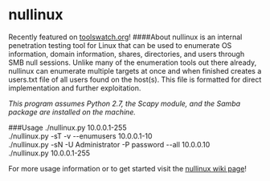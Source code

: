 # nullinux
Recently featured on [toolswatch.org](http://www.toolswatch.org/2016/11/nullinux-v3-5-null-session-tool/)!
####About
nullinux is an internal penetration testing tool for Linux that can be used to enumerate OS information, domain information, shares, directories, and users through SMB null sessions. Unlike many of the enumeration tools out there already, nullinux can enumerate multiple targets at once and when finished creates a users.txt file of all users found on the host(s). This file is formatted for direct implementation and further exploitation.

_This program assumes Python 2.7, the Scapy module, and the Samba package are installed on the machine._

###Usage
./nullinux.py 10.0.0.1-255<br>
./nullinux.py -sT -v --enumusers 10.0.0.1-10<br>
./nullinux.py -sN -U Administrator -P password --all 10.0.0.10<br>
./nullinux.py 10.0.0.1-255

For more usage information or to get started visit the [nullinux wiki page](https://github.com/m8r0wn/nullinux/wiki)!



